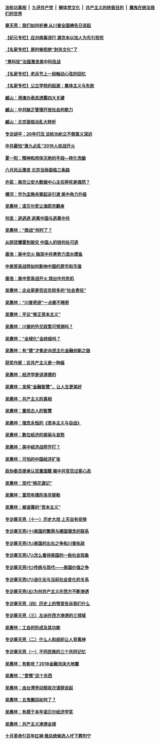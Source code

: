 ####  [法轮功真相](../../../../basic/blob/master/README.md?t=06211202) &nbsp;|&nbsp; [九评共产党](../../../../9ping.md/blob/master/README.md?t=06211202) &nbsp;|&nbsp; [解体党文化](../../../../jtdwh.md/blob/master/README.md?t=06211202)  &nbsp;|&nbsp; [共产主义的终极目的](../../../../gczydzjmd.md/blob/master/README.md?t=06211202) &nbsp;|&nbsp; [魔鬼在统治我们的世界](../../../../mgztzwmdsj.md/blob/master/README.md?t=06211202) 

#### [章天亮：我们如何祈祷 从川普全国祷告日说起](../pages/nsc423/n11944627.md?t=06211202) 

#### [【纪元专栏】应对病毒流行 渥京未以加人为先引担忧](../pages/nsc423/n11875714.md?t=06211202) 

#### [【名家专栏】是时候拒绝“封杀文化”了](../pages/nsc423/n11814093.md?t=06211202) 

#### [“黑科技”治国激发美中科技战](../pages/nsc423/n11638056.md?t=06211202) 

#### [【名家专栏】老兵节上一段触动心弦的回忆](../pages/nsc423/n11646016.md?t=06211202) 

#### [【名家专栏】公立学校的起源：集体主义与失败](../pages/nsc423/n11601833.md?t=06211202) 

#### [臧山：港澳办表态透露四大关键](../pages/nsc423/n11421628.md?t=06211202) 

#### [臧山：中共缺乏管理开放社会的能力](../pages/nsc423/n11407457.md?t=06211202) 

#### [臧山：北京面临治乱大转折](../pages/nsc423/n11406895.md?t=06211202) 

#### [专访胡平：20年打压 法轮功屹立不倒意义深远](../pages/nsc423/n11398800.md?t=06211202) 

#### [中共最怕“逢九必乱”2019人权战开火](../pages/nsc423/n11385248.md?t=06211202) 

#### [夏一阳：精神和肉体灭绝的手段—转化洗脑](../pages/nsc423/n11368250.md?t=06211202) 

#### [六月风云激变 北京当局面临三条路](../pages/nsc423/n11313668.md?t=06211202) 

#### [许茹：南京公安大数据中心主任猝死是偶然？](../pages/nsc423/n11064744.md?t=06211202) 

#### [横河：华为孟晚舟案起诉引渡 美中角力升级](../pages/nsc423/n11027230.md?t=06211202) 

#### [吴惠林：诺贝尔奖让海耶克翻身](../pages/nsc423/n10890049.md?t=06211202) 

#### [何坚：逃逃逃 逃离中国与逃离中共](../pages/nsc423/n10592891.md?t=06211202) 

#### [吴惠林：“商战”何时了？](../pages/nsc423/n10573558.md?t=06211202) 

#### [从网贷爆雷到股灾 中国人的钱何处可逃](../pages/nsc423/n10572800.md?t=06211202) 

#### [唐浩：美中交火 隐现中共黑势力混水摸鱼](../pages/nsc423/n10544040.md?t=06211202) 

#### [中美贸易战将如何影响中国的房市和币值](../pages/nsc423/n10543697.md?t=06211202) 

#### [唐浩：美中贸易战开火 烧出中共危机](../pages/nsc423/n10540126.md?t=06211202) 

#### [吴惠林：企业家是否应负较多的“社会责任”](../pages/nsc423/n10535022.md?t=06211202) 

#### [吴惠林：“川普奇迹”一点都不稀奇](../pages/nsc423/n10512808.md?t=06211202) 

#### [吴惠林：平议“修正资本主义”](../pages/nsc423/n10495724.md?t=06211202) 

#### [吴惠林：川普的外交政策可预测吗？](../pages/nsc423/n10462387.md?t=06211202) 

#### [吴惠林：“全球化”会终结吗？](../pages/nsc423/n10452838.md?t=06211202) 

#### [吴惠林：有“德”才能走向民主化金融创新之路](../pages/nsc423/n10432292.md?t=06211202) 

#### [获奖作家：这共产主义是一种癌](../pages/nsc423/n10431541.md?t=06211202) 

#### [吴惠林：经济学是讲道德的](../pages/nsc423/n10398014.md?t=06211202) 

#### [吴惠林：发挥“金融智慧”，让人生更美好](../pages/nsc423/n10375019.md?t=06211202) 

#### [吴惠林：共产主义的真相](../pages/nsc423/n10351394.md?t=06211202) 

#### [吴惠林：重拾古人的智慧](../pages/nsc423/n10337691.md?t=06211202) 

#### [吴惠林：理念永恒的《资本主义与自由》](../pages/nsc423/n10316274.md?t=06211202) 

#### [吴惠林：数位经济的美丽与哀愁](../pages/nsc423/n10292946.md?t=06211202) 

#### [吴惠林：美中经济战将开打？](../pages/nsc423/n10258825.md?t=06211202) 

#### [吴惠林：可怕的中国经济扩张](../pages/nsc423/n10219147.md?t=06211202) 

#### [政协委员提承认双重国籍 揭中共官员过客心态](../pages/nsc423/n10208809.md?t=06211202) 

#### [吴惠林：现代“桃花源记”](../pages/nsc423/n10185234.md?t=06211202) 

#### [吴惠林：富而有德的洛克斐勒](../pages/nsc423/n10142264.md?t=06211202) 

#### [吴惠林：被诬蔑的“资本主义”](../pages/nsc423/n10124816.md?t=06211202) 

#### [专访章天亮（十一）历史大戏 上天自有安排](../pages/nsc423/n10094905.md?t=06211202) 

#### [专访章天亮(十)美国的繁荣与建国理念的联系](../pages/nsc423/n10094899.md?t=06211202) 

#### [专访章天亮(九)美国的左右之争和川普执政](../pages/nsc423/n10094889.md?t=06211202) 

#### [专访章天亮(八)怎么看待美国的一些社会现象](../pages/nsc423/n10094857.md?t=06211202) 

#### [专访章天亮(七)传统与现代——美国价值之争](../pages/nsc423/n10093140.md?t=06211202) 

#### [专访章天亮(六)进化论与当前社会变化的关系](../pages/nsc423/n10092036.md?t=06211202) 

#### [专访章天亮(五)为何共产主义在西方不断渗透](../pages/nsc423/n10083620.md?t=06211202) 

#### [专访章天亮（四）历史上的预言告诉我们什么](../pages/nsc423/n10083606.md?t=06211202) 

#### [专访章天亮（三）左派在西方渗透的三领域](../pages/nsc423/n10081115.md?t=06211202) 

#### [吴惠林：工会的形成及其功能](../pages/nsc423/n10080633.md?t=06211202) 

#### [专访章天亮（二）什么人和组织让人背离神](../pages/nsc423/n10076637.md?t=06211202) 

#### [专访章天亮（一）不同民族的三个共同记忆](../pages/nsc423/n10074188.md?t=06211202) 

#### [吴惠林：有影呒？2018金融泡沫大地震](../pages/nsc423/n10040534.md?t=06211202) 

#### [吴惠林：“爱情”这个东西](../pages/nsc423/n10019423.md?t=06211202) 

#### [吴惠林：由台湾劳动部政次请辞说起](../pages/nsc423/n9979679.md?t=06211202) 

#### [吴惠林：五鬼搬运如何了？](../pages/nsc423/n9925338.md?t=06211202) 

#### [吴惠林：有感于本年诺贝尔经济学奖](../pages/nsc423/n9871883.md?t=06211202) 

#### [吴惠林：共产主义渗透全球](../pages/nsc423/n9812748.md?t=06211202) 

#### [十月革命引百年红祸 俄总统候选人吁下葬列宁](../pages/nsc423/n9810182.md?t=06211202) 


